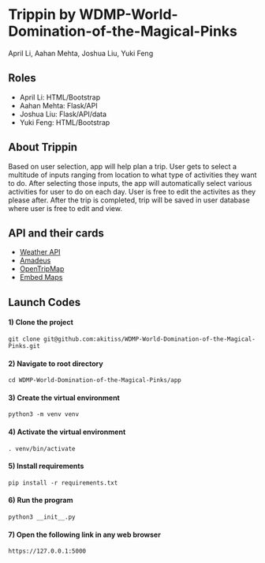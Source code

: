 # Trippin by WDMP-World-Domination-of-the-Magical-Pinks
April Li, Aahan Mehta, Joshua Liu, Yuki Feng

## Roles
- April Li: HTML/Bootstrap
- Aahan Mehta: Flask/API
- Joshua Liu: Flask/API/data
- Yuki Feng: HTML/Bootstrap

## About Trippin
Based on user selection, app will help plan a trip. User gets to select a multitude of inputs ranging from location to what type of activities they want to do. After selecting those inputs, the app will automatically select various activities for user to do on each day. User is free to edit the activites as they please after. After the trip is completed, trip will be saved in user database where user is free to edit and view.  

## API and their cards
- [Weather API](https://github.com/stuy-softdev/notes-and-code/blob/main/api_kb/411_on_weatherbit.md)
- [Amadeus](https://github.com/stuy-softdev/notes-and-code/blob/main/api_kb/411_on_Amadeus.md)
- [OpenTripMap](https://github.com/stuy-softdev/notes-and-code/blob/main/api_kb/411_on_OpenTripMap.md)
- [Embed Maps](https://github.com/stuy-softdev/notes-and-code/blob/main/api_kb/411_on_Maps-Embed.md)

## Launch Codes
#### 1) Clone the project
```
git clone git@github.com:akitiss/WDMP-World-Domination-of-the-Magical-Pinks.git
```

#### 2) Navigate to root directory
``` 
cd WDMP-World-Domination-of-the-Magical-Pinks/app
```

#### 3) Create the virtual environment
```
python3 -m venv venv
```

#### 4) Activate the virtual environment
```
. venv/bin/activate
```

#### 5) Install requirements
```
pip install -r requirements.txt
```

#### 6) Run the program

``` 
python3 __init__.py
```

#### 7) Open the following link in any web browser
```
https://127.0.0.1:5000
```
